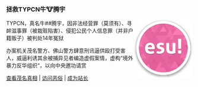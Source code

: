 ### 拯救TYPCN牛🐮腾宇

<img width="160px" align="right" src="https://raw.githubusercontent.com/ESUAdmin/ESUAdmin/master/esulogo.png">

TYPCN，真名牛##腾宇，因非法经营罪（莫须有）、寻衅滋事罪（被栽赃陷害）、侵犯公民个人信息罪（并非户籍贩子）被判处14年冤狱

办案机关茂名警方、佛山警方肆意刑讯逼供殴打受害人，威逼利诱其余被捕异见者编造虚假案情，虚构“境外暴力反华组织“，以向中央邀功请赏

[查看茂名真相](https://github.com/ESUAdmin/evil-zhao) | [访问恶俗](https://esu.dog) | [成为站长](https://github.com/ESUAdmin/ESUAdmin/fork)
